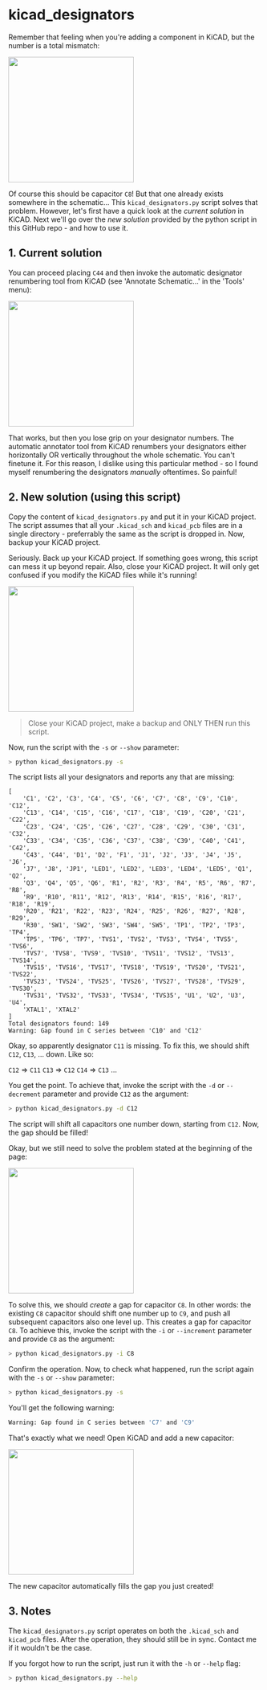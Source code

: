 # kicad_designators

Remember that feeling when you're adding a component in KiCAD, but the number is a total mismatch:

<img width="250" src="https://github.com/kristofmulier/kicad_designators/assets/19362684/2f1de496-a5ad-472a-a357-b2e1e30bf2fe">

Of course this should be capacitor `C8`! But that one already exists somewhere in the schematic... This `kicad_designators.py` script solves that problem. However, let's first have a quick look at the *current solution* in KiCAD. Next we'll go over the *new solution* provided by the python script in this GitHub repo - and how to use it.


## 1. Current solution

You can proceed placing `C44` and then invoke the automatic designator renumbering tool from KiCAD (see 'Annotate Schematic...' in the 'Tools' menu):

<img width="250" src="https://github.com/kristofmulier/kicad_designators/assets/19362684/303b1d87-6496-474a-bf48-cda11b58336b">

That works, but then you lose grip on your designator numbers. The automatic annotator tool from KiCAD renumbers your designators either horizontally OR vertically throughout the whole schematic. You can't finetune it. For this reason, I dislike using this particular method - so I found myself renumbering the designators *manually* oftentimes. So painful!

## 2. New solution (using this script)

Copy the content of `kicad_designators.py` and put it in your KiCAD project. The script assumes that all your `.kicad_sch` and `kicad_pcb` files are in a single directory - preferrably the same as the script is dropped in. Now, backup your KiCAD project.

Seriously. Back up your KiCAD project. If something goes wrong, this script can mess it up beyond repair. Also, close your KiCAD project. It will only get confused if you modify the KiCAD files while it's running!

<img width="250" src="https://github.com/kristofmulier/kicad_designators/assets/19362684/2ea1db79-e75f-4fc9-8bc1-94ba0cb5dbd8">

> Close your KiCAD project, make a backup and ONLY THEN run this script.

Now, run the script with the `-s` or `--show` parameter:

```sh
> python kicad_designators.py -s
```

The script lists all your designators and reports any that are missing:
```
[
    'C1', 'C2', 'C3', 'C4', 'C5', 'C6', 'C7', 'C8', 'C9', 'C10', 'C12',
    'C13', 'C14', 'C15', 'C16', 'C17', 'C18', 'C19', 'C20', 'C21', 'C22',
    'C23', 'C24', 'C25', 'C26', 'C27', 'C28', 'C29', 'C30', 'C31', 'C32',
    'C33', 'C34', 'C35', 'C36', 'C37', 'C38', 'C39', 'C40', 'C41', 'C42',
    'C43', 'C44', 'D1', 'D2', 'F1', 'J1', 'J2', 'J3', 'J4', 'J5', 'J6',
    'J7', 'J8', 'JP1', 'LED1', 'LED2', 'LED3', 'LED4', 'LED5', 'Q1', 'Q2',
    'Q3', 'Q4', 'Q5', 'Q6', 'R1', 'R2', 'R3', 'R4', 'R5', 'R6', 'R7', 'R8',
    'R9', 'R10', 'R11', 'R12', 'R13', 'R14', 'R15', 'R16', 'R17', 'R18', 'R19',
    'R20', 'R21', 'R22', 'R23', 'R24', 'R25', 'R26', 'R27', 'R28', 'R29',
    'R30', 'SW1', 'SW2', 'SW3', 'SW4', 'SW5', 'TP1', 'TP2', 'TP3', 'TP4',
    'TP5', 'TP6', 'TP7', 'TVS1', 'TVS2', 'TVS3', 'TVS4', 'TVS5', 'TVS6',
    'TVS7', 'TVS8', 'TVS9', 'TVS10', 'TVS11', 'TVS12', 'TVS13', 'TVS14',
    'TVS15', 'TVS16', 'TVS17', 'TVS18', 'TVS19', 'TVS20', 'TVS21', 'TVS22',
    'TVS23', 'TVS24', 'TVS25', 'TVS26', 'TVS27', 'TVS28', 'TVS29', 'TVS30',
    'TVS31', 'TVS32', 'TVS33', 'TVS34', 'TVS35', 'U1', 'U2', 'U3', 'U4',
    'XTAL1', 'XTAL2'
]
Total designators found: 149
Warning: Gap found in C series between 'C10' and 'C12'
```

Okay, so apparently designator `C11` is missing. To fix this, we should shift `C12`, `C13`, ... down. Like so:

`C12` => `C11`
`C13` => `C12`
`C14` => `C13`
...

You get the point. To achieve that, invoke the script with the `-d` or `--decrement` parameter and provide `C12` as the argument:

```sh
> python kicad_designators.py -d C12
```

The script will shift all capacitors one number down, starting from `C12`. Now, the gap should be filled!

Okay, but we still need to solve the problem stated at the beginning of the page:

<img width="250" src="https://github.com/kristofmulier/kicad_designators/assets/19362684/2f1de496-a5ad-472a-a357-b2e1e30bf2fe">

To solve this, we should *create* a gap for capacitor `C8`. In other words: the existing `C8` capacitor should shift one number up to `C9`, and push all subsequent capacitors also one level up. This creates a gap for capacitor `C8`. To achieve this, invoke the script with the `-i` or `--increment` parameter and provide `C8` as the argument:

```sh
> python kicad_designators.py -i C8
```

Confirm the operation. Now, to check what happened, run the script again with the `-s` or `--show` parameter:

```sh
> python kicad_designators.py -s
```

You'll get the following warning:

```sh
Warning: Gap found in C series between 'C7' and 'C9'
```

That's exactly what we need! Open KiCAD and add a new capacitor:

<img width="250" src="https://github.com/kristofmulier/kicad_designators/assets/19362684/4d8b7777-12f0-4646-bd47-bdb3270a1ff4">

The new capacitor automatically fills the gap you just created!

## 3. Notes

The `kicad_designators.py` script operates on both the `.kicad_sch` and `kicad_pcb` files. After the operation, they should still be in sync. Contact me if it wouldn't be the case.

If you forgot how to run the script, just run it with the `-h` or `--help` flag:

```sh
> python kicad_designators.py --help
```

